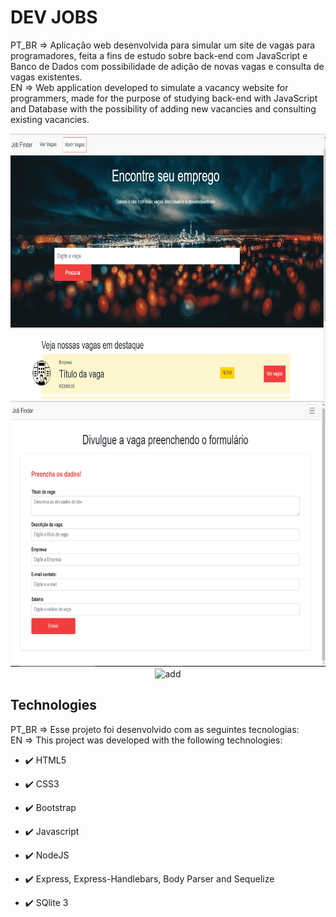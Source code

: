 # DEV JOBS

<p>PT_BR => Aplicação web desenvolvida para simular um site de vagas para programadores, feita a fins de estudo sobre back-end com JavaScript e Banco de Dados com possibilidade de adição de novas vagas e consulta de vagas existentes. <br>
EN => Web application developed to simulate a vacancy website for programmers, made for the purpose of studying back-end with JavaScript and Database with the possibility of adding new vacancies and consulting existing vacancies.</p>

<div align="center" >
  <img src="./github/pag1.gif" alt="home" height="425">
  <img src="/github/add.PNG" alt="add" height="425">
  <img src="/github/app.gif" alt="add" height="425">
</div>


## Technologies

PT_BR => Esse projeto foi desenvolvido com as seguintes tecnologias: <br>
EN => This project was developed with the following technologies:

- ✔️ HTML5

- ✔️ CSS3

- ✔️ Bootstrap

- ✔️ Javascript

- ✔️ NodeJS

- ✔️ Express, Express-Handlebars, Body Parser and Sequelize

- ✔️ SQlite 3